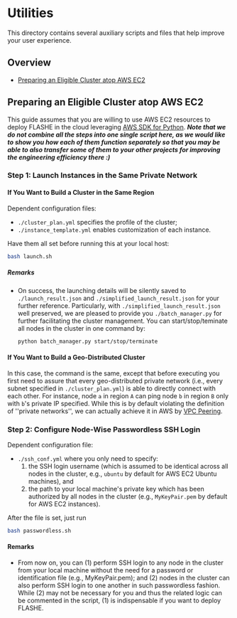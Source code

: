 # Utilities

This directory contains several auxiliary scripts and files that help improve your user experience.

## Overview

* [Preparing an Eligible Cluster atop AWS EC2](#preparing-an-eligible-cluster-atop-aws-ec2)

## Preparing an Eligible Cluster atop AWS EC2
This guide assumes that you are willing to use AWS EC2 resources to deploy FLASHE in the cloud leveraging [AWS SDK for Python](https://boto3.amazonaws.com/v1/documentation/api/latest/index.html).
***Note that we do not combine all the steps into one single script here, as we would like to show you how each of them function separately so that you may be able to also transfer some of them to your other projects for improving the engineering efficiency there :)***

### Step 1: Launch Instances in the Same Private Network

#### If You Want to Build a Cluster in the Same Region

Dependent configuration files:
* `./cluster_plan.yml` specifies the profile of the cluster;
* `./instance_template.yml` enables customization of each instance.

Have them all set before running this at your local host:

```bash
bash launch.sh
```

##### Remarks

* On success, the launching details will be silently saved to `./launch_result.json` and `./simplified_launch_result.json` for your further reference. Particularly, with `./simplified_launch_result.json` well preserved, we are pleased to provide you `./batch_manager.py` for further facilitating the cluster management. You can start/stop/teminate all nodes in the cluster in one command by:

    ```bash
    python batch_manager.py start/stop/terminate
    ```

#### If You Want to Build a Geo-Distributed Cluster

In this case, the command is the same, except that before executing you first need to assure that every geo-distributed private network (i.e., every subnet specified in `./cluster_plan.yml`) is able to directly connect with each other. For instance, node `a` in region `A` can ping node `b` in region `B` only with `b`'s private IP specified. While this is by default violating the definition of ''private networks'', we can actually achieve it in AWS by [VPC Peering](https://docs.aws.amazon.com/zh_cn/vpc/latest/userguide/vpc-subnets-commands-example.html).

### Step 2: Configure Node-Wise Passwordless SSH Login

Dependent configuration file:

* `./ssh_conf.yml` where you only need to specify:
    1. the SSH login username (which is assumed to be identical across all nodes in the cluster, e.g., `ubuntu` by default for AWS EC2 Ubuntu machines), and
    2. the path to your local machine's private key which has been authorized by all nodes in the cluster (e.g., `MyKeyPair.pem` by default for AWS EC2 instances).

After the file is set, just run

```bash
bash passwordless.sh
```

#### Remarks
* From now on, you can (1) perform SSH login to any node in the cluster from your local machine without the need for a password or identification file (e.g., MyKeyPair.pem); and (2) nodes in the cluster can also perform SSH login to one another in such passwordless fashion. While (2) may not be necessary for you and thus the related logic can be commented in the script, (1) is indispensable if you want to deploy FLASHE. 
 


